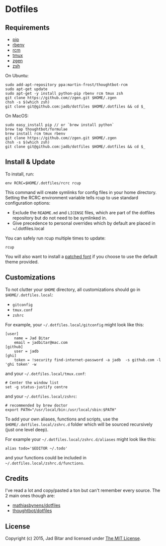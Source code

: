 # Dotfiles

## Requirements

* [pip](https://pip.pypa.io/en/stable/installing/)
* [rbenv](https://github.com/sstephenson/rbenv#homebrew-on-mac-os-x)
* [rcm](https://github.com/thoughtbot/rcm#installation)
* [tmux](https://tmux.github.io/)
* [zgen](https://github.com/tarjoilija/zgen)
* [zsh](http://www.zsh.org/)

On Ubuntu:

```
sudo add-apt-repository ppa:martin-frost/thoughtbot-rcm
sudo apt-get update
sudo apt-get -y install python-pip rbenv rcm tmux zsh
git clone https://github.com//zgen.git $HOME/.zgen
chsh -s $(which zsh)
git clone git@github.com:jadb/dotfiles $HOME/.dotfiles && cd $_
```

On MacOS:

```
sudo easy_install pip // or `brew install python`
brew tap thoughtbot/formulae
brew install rcm tmux rbenv
git clone https://github.com//zgen.git $HOME/.zgen
chsh -s $(which zsh)
git clone git@github.com:jadb/dotfiles $HOME/.dotfiles && cd $_
```

## Install & Update

To install, run:

```
env RCRC=$HOME/.dotfiles/rcrc rcup
```

This command will create symlinks for config files in your home directory. Setting the RCRC environment 
variable tells rcup to use standard configuration options:

* Exclude the `README.md` and `LICENSE` files, which are part of the dotfiles repository but do not need 
to be symlinked in. 
* Give precedence to personal overrides which by default are placed in ~/.dotfiles.local

You can safely run rcup multiple times to update:

```
rcup
```

You will also want to install a [patched font](https://github.com/arialdomartini/oh-my-git#the-font)
if you choose to use the default theme provided.

## Customizations

To not clutter your `$HOME` directory, all customizations should go in `$HOME/.dotfiles.local`:

* `gitconfig`
* `tmux.conf`
* `zshrc`

For example, your `~/.dotfiles.local/gitconfig` might look like this:

```
[user]
	name = Jad Bitar
	email = jadbitar@mac.com
[github]
	user = jadb
[ghi]
	token = !security find-internet-password -a jadb  -s github.com -l 'ghi token' -w
```

and your `~/.dotfiles.local/tmux.conf`:

```
# Center the window list
set -g status-justify centre
```

and your `~/.dotfiles.local/zshrc`:

```
# recommended by brew doctor
export PATH="/usr/local/bin:/usr/local/sbin:$PATH"
```

To add your own aliases, functions and scripts, use the `$HOME/.dotfiles.local/zshrc.d` folder which will
be sourced recursively (just one level deep).

For example your `~/.dotfiles.local/zshrc.d/aliases` might look like this:

```
alias todo='$EDITOR ~/.todo'
```

and your functions could be included in `~/.dotfiles.local/zshrc.d/functions`.

## Credits

I've read a lot and copy/pasted a ton but can't remember every source. The 2 main ones though are:

* [mathiasbynens/dotfiles](https://github.com/mathiasbynens/dotfiles)
* [thoughtbot/dotfiles](https://github.com/thoughtbot/dotfiles)

## License

Copyright (c) 2015, Jad Bitar and licensed under [The MIT License](https://github.com/jadb/dotfiles/blob/master/LICENSE).
